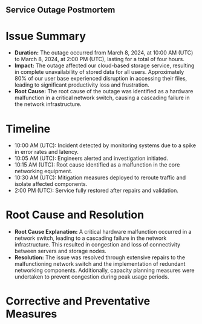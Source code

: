 ## Service Outage Postmortem

# Issue Summary
- **Duration:** The outage occurred from March 8, 2024, at 10:00 AM (UTC) to March 8, 2024, at 2:00 PM (UTC), lasting for a total of four hours.
- **Impact:** The outage affected our cloud-based storage service, resulting in complete unavailability of stored data for all users. Approximately 80% of our user base experienced disruption in accessing their files, leading to significant productivity loss and frustration.
- **Root Cause:** The root cause of the outage was identified as a hardware malfunction in a critical network switch, causing a cascading failure in the network infrastructure.

# Timeline
- 10:00 AM (UTC): Incident detected by monitoring systems due to a spike in error rates and latency.
- 10:05 AM (UTC): Engineers alerted and investigation initiated.
- 10:15 AM (UTC): Root cause identified as a malfunction in the core networking equipment.
- 10:30 AM (UTC): Mitigation measures deployed to reroute traffic and isolate affected components.
- 2:00 PM (UTC): Service fully restored after repairs and validation.

# Root Cause and Resolution
- **Root Cause Explanation:** A critical hardware malfunction occurred in a network switch, leading to a cascading failure in the network infrastructure. This resulted in congestion and loss of connectivity between servers and storage nodes.
- **Resolution:** The issue was resolved through extensive repairs to the malfunctioning network switch and the implementation of redundant networking components. Additionally, capacity planning measures were undertaken to prevent congestion during peak usage periods.

# Corrective and Preventative Measures
